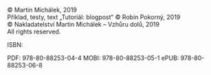 © Martin Michálek, 2019  
Příklad, testy, text „Tutoriál: blogpost“ © Robin Pokorný, 2019  
© Nakladatelství Martin Michálek – Vzhůru dolů, 2019  
All rights reserved.

ISBN:

PDF: 978-80-88253-04-4
MOBI: 978-80-88253-05-1
ePUB: 978-80-88253-06-8
